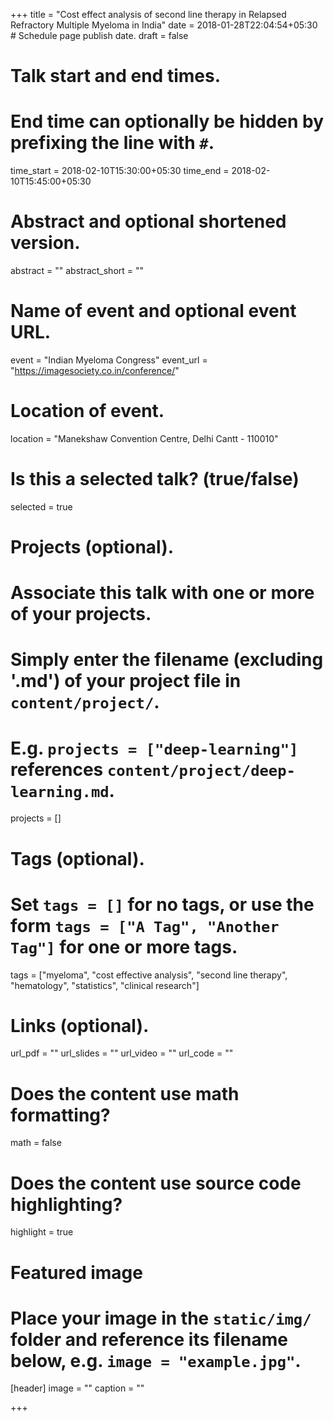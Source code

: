 +++
title = "Cost effect analysis of second line therapy in Relapsed Refractory Multiple Myeloma in India"
date = 2018-01-28T22:04:54+05:30  # Schedule page publish date.
draft = false

# Talk start and end times.
#   End time can optionally be hidden by prefixing the line with `#`.
time_start = 2018-02-10T15:30:00+05:30
time_end = 2018-02-10T15:45:00+05:30

# Abstract and optional shortened version.
abstract = ""
abstract_short = ""

# Name of event and optional event URL.
event = "Indian Myeloma Congress"
event_url = "https://imagesociety.co.in/conference/"

# Location of event.
location = "Manekshaw Convention Centre, Delhi Cantt - 110010"

# Is this a selected talk? (true/false)
selected = true

# Projects (optional).
#   Associate this talk with one or more of your projects.
#   Simply enter the filename (excluding '.md') of your project file in `content/project/`.
#   E.g. `projects = ["deep-learning"]` references `content/project/deep-learning.md`.
projects = []

# Tags (optional).
#   Set `tags = []` for no tags, or use the form `tags = ["A Tag", "Another Tag"]` for one or more tags.
tags = ["myeloma", "cost effective analysis", "second line therapy", "hematology", "statistics", "clinical research"]

# Links (optional).
url_pdf = ""
url_slides = ""
url_video = ""
url_code = ""

# Does the content use math formatting?
math = false

# Does the content use source code highlighting?
highlight = true

# Featured image
# Place your image in the `static/img/` folder and reference its filename below, e.g. `image = "example.jpg"`.
[header]
image = ""
caption = ""

+++
